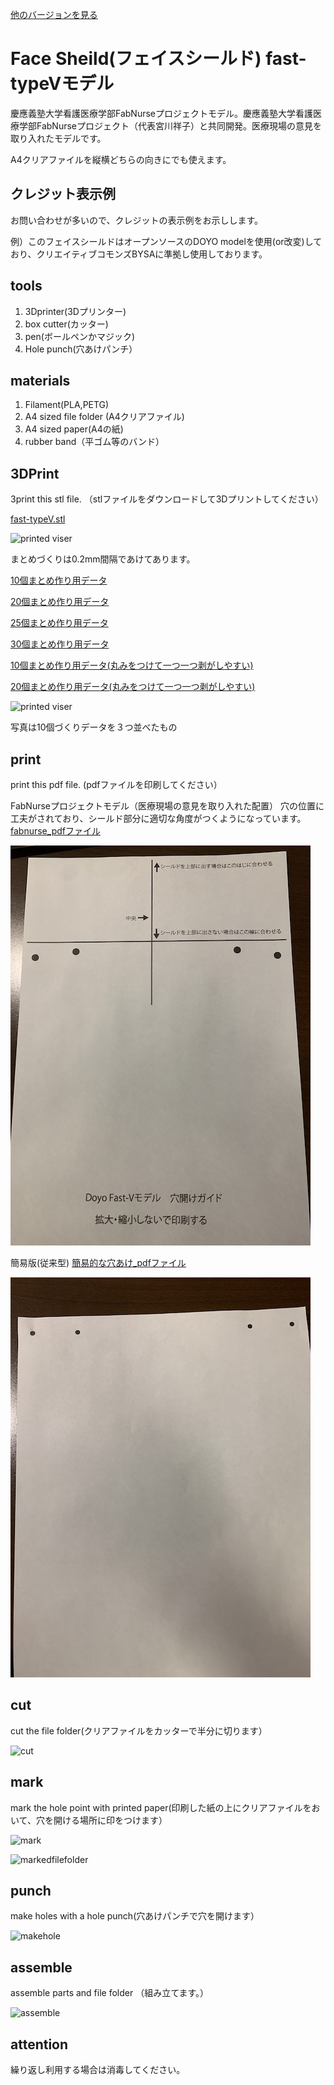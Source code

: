 [他のバージョンを見る](https://github.com/doyodoyo/facesheild)

# Face Sheild(フェイスシールド) fast-typeVモデル

慶應義塾大学看護医療学部FabNurseプロジェクトモデル。慶應義塾大学看護医療学部FabNurseプロジェクト（代表宮川祥子）と共同開発。医療現場の意見を取り入れたモデルです。

A4クリアファイルを縦横どちらの向きにでも使えます。

## クレジット表示例
お問い合わせが多いので、クレジットの表示例をお示しします。

例）このフェイスシールドはオープンソースのDOYO modelを使用(or改変)しており、クリエイティブコモンズBYSAに準拠し使用しております。

## tools
1. 3Dprinter(3Dプリンター)
2. box cutter(カッター)
3. pen(ボールペンかマジック)
4. Hole punch(穴あけパンチ）

## materials
1. Filament(PLA,PETG)
2. A4 sized file folder (A4クリアファイル)
3. A4 sized paper(A4の紙)
4. rubber band（平ゴム等のバンド）

## 3DPrint
3print this stl file. （stlファイルをダウンロードして3Dプリントしてください）

[fast-typeV.stl](fast-typeV.stl)

![printed viser](../images/ver2-2.jpeg)

まとめづくりは0.2mm間隔であけてあります。

[10個まとめ作り用データ](fast-typeVX10.stl)

[20個まとめ作り用データ](fast-typeVX20.stl)

[25個まとめ作り用データ](fast-typeVX25.stl)

[30個まとめ作り用データ](fast-typeVX30.stl)

[10個まとめ作り用データ(丸みをつけて一つ一つ剥がしやすい)](fillet-type/fast-typeV-fX10.stl)

[20個まとめ作り用データ(丸みをつけて一つ一つ剥がしやすい)](fillet-type/fast-typeV-fX20.stl)

![printed viser](../images/fastV-05.jpeg)

写真は10個づくりデータを３つ並べたもの


## print
print this pdf file. (pdfファイルを印刷してください）

FabNurseプロジェクトモデル（医療現場の意見を取り入れた配置）
穴の位置に工夫がされており、シールド部分に適切な角度がつくようになっています。
[fabnurse_pdfファイル](hole-fast-V-curve.pdf)

![printed viser](../images/fastV-02.jpeg)


簡易版(従来型)
[簡易的な穴あけ_pdfファイル](hole-fast-typeV.pdf)

![printed viser](../images/fastV-02-1.jpeg)

## cut
cut the file folder(クリアファイルをカッターで半分に切ります）

![cut](../images/3.jpeg)

## mark
mark the hole point with printed paper(印刷した紙の上にクリアファイルをおいて、穴を開ける場所に印をつけます）

![mark](../images/4.jpeg)


![markedfilefolder](../images/5.jpeg)

## punch
make holes with a hole punch(穴あけパンチで穴を開けます）

![makehole](../images/6.jpeg)

## assemble
assemble parts and file folder （組み立てます。）

![assemble](../images/fastV-03.jpeg)

## attention
繰り返し利用する場合は消毒してください。
